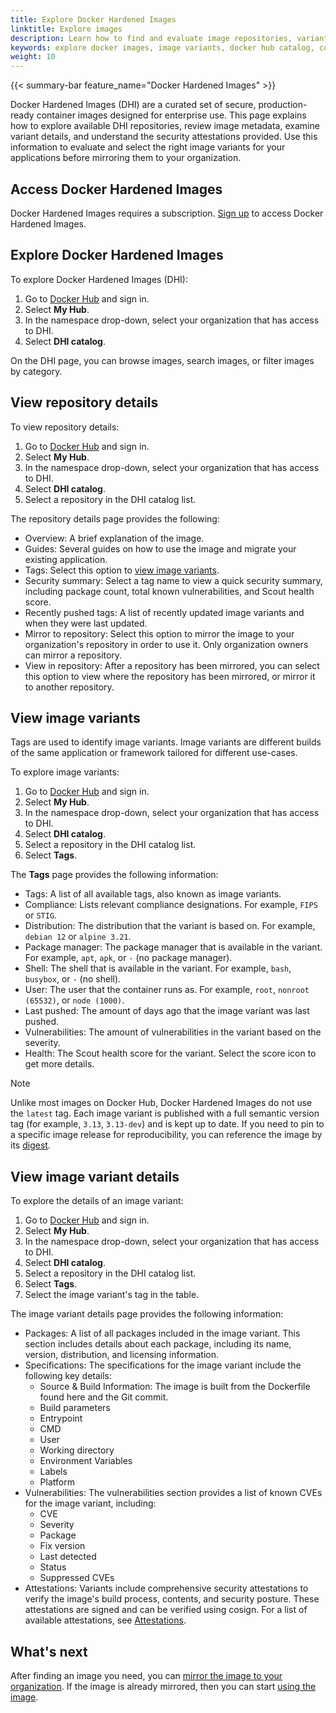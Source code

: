 ```yaml
---
title: Explore Docker Hardened Images
linktitle: Explore images
description: Learn how to find and evaluate image repositories, variants, metadata, and attestations in the DHI catalog on Docker Hub.
keywords: explore docker images, image variants, docker hub catalog, container image metadata, signed attestations
weight: 10
---
```


{{< summary-bar feature_name="Docker Hardened Images" >}}

Docker Hardened Images (DHI) are a curated set of secure, production-ready
container images designed for enterprise use. This page explains how to explore
available DHI repositories, review image metadata, examine variant details, and
understand the security attestations provided. Use this information to evaluate
and select the right image variants for your applications before mirroring them
to your organization.

## Access Docker Hardened Images

Docker Hardened Images requires a subscription. [Sign
up](https://www.docker.com/products/hardened-images/#getstarted) to access
Docker Hardened Images.

## Explore Docker Hardened Images

To explore Docker Hardened Images (DHI):

1. Go to [Docker Hub](https://hub.docker.com) and sign in.
2. Select **My Hub**.
3. In the namespace drop-down, select your organization that has access to DHI.
4. Select **DHI catalog**.

On the DHI page, you can browse images, search images, or filter images by
category.

## View repository details

To view repository details:

1. Go to [Docker Hub](https://hub.docker.com) and sign in.
2. Select **My Hub**.
3. In the namespace drop-down, select your organization that has access to DHI.
4. Select **DHI catalog**.
5. Select a repository in the DHI catalog list.

The repository details page provides the following:

 - Overview: A brief explanation of the image.
 - Guides: Several guides on how to use the image and migrate your existing application.
 - Tags: Select this option to [view image variants](#view-image-variants).
 - Security summary: Select a tag name to view a quick security summary,
   including package count, total known vulnerabilities, and Scout health score.
 - Recently pushed tags: A list of recently updated image variants and when they
   were last updated.
 - Mirror to repository: Select this option to mirror the image to your
   organization's repository in order to use it. Only organization owners can mirror a repository.
 - View in repository: After a repository has been mirrored, you can select this
   option to view where the repository has been mirrored, or mirror it to another repository.

## View image variants

Tags are used to identify image variants. Image variants are different builds of
the same application or framework tailored for different use-cases.

To explore image variants:

1. Go to [Docker Hub](https://hub.docker.com) and sign in.
2. Select **My Hub**.
3. In the namespace drop-down, select your organization that has access to DHI.
4. Select **DHI catalog**.
5. Select a repository in the DHI catalog list.
6. Select **Tags**.

The **Tags** page provides the following information:

- Tags: A list of all available tags, also known as image variants.
- Compliance: Lists relevant compliance designations. For example, `FIPS` or `STIG`.
- Distribution: The distribution that the variant is based on. For example, `debian 12` or `alpine 3.21`.
- Package manager: The package manager that is available in the variant. For example, `apt`, `apk`, or `-` (no package manager).
- Shell: The shell that is available in the variant. For example, `bash`, `busybox`, or `-` (no shell).
- User: The user that the container runs as. For example, `root`, `nonroot (65532)`, or `node (1000)`.
- Last pushed: The amount of days ago that the image variant was last pushed.
- Vulnerabilities: The amount of vulnerabilities in the variant based on the severity.
- Health: The Scout health score for the variant. Select the score icon to get more details.

> [!NOTE]
>
> Unlike most images on Docker Hub, Docker Hardened Images do not use the
> `latest` tag. Each image variant is published with a full semantic version tag
> (for example, `3.13`, `3.13-dev`) and is kept up to date. If you need to pin
> to a specific image release for reproducibility, you can reference the image
> by its [digest](../core-concepts/digests.md).

## View image variant details

To explore the details of an image variant:

1. Go to [Docker Hub](https://hub.docker.com) and sign in.
2. Select **My Hub**.
3. In the namespace drop-down, select your organization that has access to DHI.
4. Select **DHI catalog**.
5. Select a repository in the DHI catalog list.
6. Select **Tags**.
7. Select the image variant's tag in the table.

The image variant details page provides the following information:

- Packages: A list of all packages included in the image variant. This section
  includes details about each package, including its name, version,
  distribution, and licensing information.
- Specifications: The specifications for the image variant include the following
  key details:
   - Source & Build Information: The image is built from the Dockerfile found
     here and the Git commit.
   - Build parameters
   - Entrypoint
   - CMD
   - User
   - Working directory
   - Environment Variables
   - Labels
   - Platform
- Vulnerabilities: The vulnerabilities section provides a list of known CVEs for
  the image variant, including:
   - CVE
   - Severity
   - Package
   - Fix version
   - Last detected
   - Status
   - Suppressed CVEs
- Attestations: Variants include comprehensive security attestations to verify
  the image's build process, contents, and security posture. These attestations
  are signed and can be verified using cosign. For a list of available
  attestations, see [Attestations](../core-concepts/attestations.md).

## What's next

After finding an image you need, you can [mirror the image to your
organization](./mirror.md). If the image is already mirrored, then you can start
[using the image](./use.md).